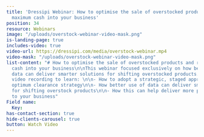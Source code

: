 ```yaml
---
title: 'Dressipi Webinar: How to optimise the sale of overstocked products and release
  maximum cash into your business'
position: 34
resource: Webinars
image: "/uploads/overstock-webinar-video-mask.png"
is-landing-page: true
includes-video: true
video-url: https://dressipi.com/media/overstock-webinar.mp4
video-mask: "/uploads/overstock-webinar-video-mask.png"
list-content: "# How to optimise the sale of overstocked products and release maximum
  cash into your business\n\nThis webinar focused exclusively on how better use of
  data can deliver smarter solutions for shifting overstocked products. Watch the
  video recording to learn: \n\n- How to adopt a strategic, staged approach for the
  optimum clearance strategy\n\n- How better use of data can deliver smarter solutions
  for shifting overstock products\n\n- How this can help deliver more profit and cash
  to your business"
Field name:
  Key: 
has-contact-section: true
hide-clients-carousel: true
button: Watch Video
---
```


